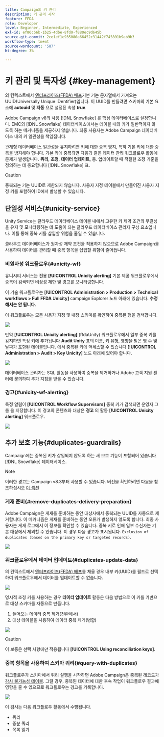 ```yaml
---
title: Campaign의 키 관리
description: 키 관리 시작
feature: FFDA
role: Developer
level: Beginner, Intermediate, Experienced
exl-id: ef06cb6b-1b25-4dbe-8fd0-f880ec9d645b
source-git-commit: 2ce1ef1e935080a66452c31442f745891b9ab9b3
workflow-type: tm+mt
source-wordcount: '587'
ht-degree: 3%

---
```


# 키 관리 및 독자성 {#key-management}

의 컨텍스트에서 [엔터프라이즈(FFDA) 배포](enterprise-deployment.md)기본 키는 문자열에서 가져오는 UUID(Universally Unique IDentifier)입니다. 이 UUID를 만들려면 스키마의 기본 요소에 **autouid** 및 **자동** 으로 설정된 속성 **true**.

Adobe Campaign v8의 사용 [!DNL Snowflake] 를 핵심 데이터베이스로 설정합니다. EMC의 [!DNL Snowflake] 데이터베이스에서는 테이블 내의 키가 일반적이지 않도록 하는 메커니즘을 제공하지 않습니다. 최종 사용자는 Adobe Campaign 데이터베이스 내의 키 일관성을 책임집니다.

관계형 데이터베이스 일관성을 유지하려면 키에 대한 중복 방지, 특히 기본 키에 대한 중복을 방지해야 합니다. 기본 키에 중복되면 다음과 같은 데이터 관리 워크플로우 활동에 문제가 발생합니다. **쿼리**, **조정**, **데이터 업데이트**, 등. 업데이트할 때 적절한 조정 기준을 정의하는 데 중요합니다 [!DNL Snowflake] 표.


>[!CAUTION]
>
>중복되는 키는 UUID로 제한되지 않습니다. 사용자 지정 테이블에서 만들어진 사용자 지정 키를 포함하여 ID에서 발생할 수 있습니다.


## 단일성 서비스{#unicity-service}

Unity Service는 클라우드 데이터베이스 테이블 내에서 고유한 키 제약 조건의 무결성을 유지 및 모니터링하는 데 도움이 되는 클라우드 데이터베이스 관리자 구성 요소입니다. 이를 통해 중복 키를 삽입할 위험을 줄일 수 있습니다.

클라우드 데이터베이스가 원자성 제약 조건을 적용하지 않으므로 Adobe Campaign을 사용하여 데이터를 관리할 때 중복 항목을 삽입할 위험이 줄어듭니다.

### 비원자성 워크플로우{#unicity-wf}

유니시티 서비스는 전용 **[!UICONTROL Unicity alerting]** 기본 제공 워크플로우에서 중복이 검색되면 비상성 제한 및 경고를 모니터링합니다.

이 기술 워크플로우는 **[!UICONTROL Administration > Production > Technical workflows > Full FFDA Unicity]** campaign Explorer 노드 아래에 있습니다. **수정해서는 안 됩니다**.

이 워크플로우는 모든 사용자 지정 및 내장 스키마를 확인하여 중복된 행을 검색합니다.

![](assets/unicity-alerting-wf.png)

만약 **[!UICONTROL Unicity alerting]** (ffdaUnity) 워크플로우에서 일부 중복 키를 감지하면 특정 키에 추가됩니다 **Audit Unity** 표의 이름, 키 유형, 영향을 받은 행 수 및 날짜가 포함된 테이블입니다. 에서 중복된 키에 액세스할 수 있습니다 **[!UICONTROL Administration > Audit > Key Unicity]** 노드 아래에 있어야 합니다.

![](assets/unicity-table.png)

데이터베이스 관리자는 SQL 활동을 사용하여 중복을 제거하거나 Adobe 고객 지원 센터에 문의하여 추가 지침을 받을 수 있습니다.

### 경고{#unicity-wf-alerting}

특정 알림이 **[!UICONTROL Workflow Supervisors]** 중복 키가 검색되면 운영자 그룹 을 지정합니다. 이 경고의 콘텐츠와 대상은 **경고** 의 활동 **[!UICONTROL Unicity alerting]** 워크플로우.

![](assets/wf-alert-activity.png)


## 추가 보호 기능{#duplicates-guardrails}

Campaign에는 중복된 키가 삽입되지 않도록 하는 새 보호 기능이 포함되어 있습니다 [!DNL Snowflake] 데이터베이스.

>[!NOTE]
>
>이러한 경고는 Campaign v8.3부터 사용할 수 있습니다. 버전을 확인하려면 다음을 참조하십시오 [이 섹션](../start/compatibility-matrix.md#how-to-check-your-campaign-version-and-buildversion)

### 게재 준비{#remove-duplicates-delivery-preparation}

Adobe Campaign은 게재를 준비하는 동안 대상자에서 중복되는 UUID를 자동으로 제거합니다. 이 메커니즘은 게재를 준비하는 동안 오류가 발생하지 않도록 합니다. 최종 사용자는 게재 로그에서 이 정보를 확인할 수 있습니다. 중복 키로 인해 일부 수신자는 기본 대상에서 제외할 수 있습니다. 이 경우 다음 경고가 표시됩니다. `Exclusion of duplicates (based on the primary key or targeted records)`.

![](assets/exclusion-duplicates-log.png)

### 워크플로우에서 데이터 업데이트{#duplicates-update-data}

의 컨텍스트에서 [엔터프라이즈(FFDA) 배포](enterprise-deployment.md)를 채울 경우 내부 키(UUID)를 필드로 선택하여 워크플로우에서 데이터를 업데이트할 수 없습니다.

![](assets/update-data-no-internal-key.png)

명시적 조정 키를 사용하는 경우 **데이터 업데이트** 활동은 다음 방법으로 이 키를 기반으로 대상 스키마를 자동으로 만듭니다.

1. 들어오는 데이터 중복 제거(전환에서)
1. 대상 테이블을 사용하여 데이터 중복 제거(병합)


![](assets/update-data-deduplicate.png)

>[!CAUTION]
>
>이 보증은 선택 사항에만 적용됩니다 **[!UICONTROL Using reconciliation keys]**.


### 중복 항목을 사용하여 스키마 쿼리{#query-with-duplicates}

워크플로우가 스키마에서 쿼리 실행을 시작하면 Adobe Campaign은 중복된 레코드가 [감사 불가능성 테이블](#unicity-wf). 그럴 경우, 중복된 데이터에 대한 후속 작업이 워크플로우 결과에 영향을 줄 수 있으므로 워크플로우는 경고를 기록합니다.

![](assets/query-with-duplicates.png)

이 검사는 다음 워크플로우 활동에서 수행됩니다.

* 쿼리
* 증분 쿼리
* 목록 읽기